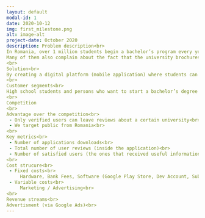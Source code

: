 ```yaml
---
layout: default
modal-id: 1
date: 2020-10-12
img: first_milestone.png
alt: image-alt
project-date: October 2020
description: Problem description<br>
In Romania, over 1 million students begin a bachelor’s program every year, but unfortunately about a third of them quit their studies during the<br> first year. Not choosing the most appropriate study area for them seems to be the cause of this situation.<br>
Many of them also complain about the fact that the university brochures they have access to before studying, picture a very different image of<br> the university life compared to what they experience when they begin it. Other reported reasons is the lack of information, or that the educational<br> standards are below their expectations.<br>
<br>
Solution<br>
By creating a digital platform (mobile application) where students can leave testimonials and reviews about the study programs they are currently<br> enrolled in we believe we can create a realistic image about what the future students should expect. The platform will contain<br> a Q&A section where everybody can ask questions and verified users can answer them.<br>
<br>
Customer segments<br>
High school students and persons who want to start a bachelor’s degree program.<br>
<br>
Competition
<br>
Advantage over the competition<br>
 - Only verified users can leave reviews about a certain university<br>
 - We target public from Romania<br>
<br>
Key metrics<br>
 - Number of applications downloads<br>
 - Total number of user reviews (inside the application)<br>
 - Number of satisfied users (the ones that received useful information by using this app)<br>
<br>
Cost strucure<br>
 - Fixed costs<br>
     Hardware, Bank Fees, Software (Google Play Store, Dev Account, Subscriptions ...)<br>
 - Variable costs<br>
     Marketing / Advertising<br>
<br>
Revenue streams<br>
Advertisment (via Google Ads)<br>
---
```

